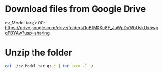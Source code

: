 # Download files from Google Drive
cv_Model.tar.gz.00: https://drive.google.com/drive/folders/1uBfMKKc8F_JaWpDuWbUskUx5wpqFBYAw?usp=sharing


# Unzip the folder
```bash
cat ./cv_Model.tar.gz.* | tar -xzv -C ./
```
